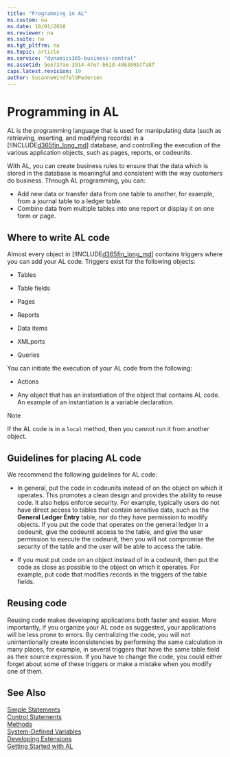 ```yaml
---
title: "Programming in AL"
ms.custom: na
ms.date: 10/01/2018
ms.reviewer: na
ms.suite: na
ms.tgt_pltfrm: na
ms.topic: article
ms.service: "dynamics365-business-central"
ms.assetid: 5ee737ae-3914-47e7-b61d-486309b7fa8f
caps.latest.revision: 19
author: SusanneWindfeldPedersen
---
```


 

# Programming in AL
AL is the programming language that is used for manipulating data (such as retrieving, inserting, and modifying records) in a [!INCLUDE[d365fin_long_md](includes/d365fin_long_md.md)] database, and controlling the execution of the various application objects, such as pages, reports, or codeunits.

With AL, you can create business rules to ensure that the data which is stored in the database is meaningful and consistent with the way customers do business. Through AL programming, you can:
-   Add new data or transfer data from one table to another, for example,
from a journal table to a ledger table.
-   Combine data from multiple tables into one report or display it on
one form or page.

## Where to write AL code  
Almost every object in [!INCLUDE[d365fin_long_md](includes/d365fin_long_md.md)] contains triggers where you can add your AL code. Triggers exist for the following objects:  

-   Tables  

-   Table fields  

-   Pages 

-   Reports  

-   Data items  

-   XMLports  

-   Queries  

 You can initiate the execution of your AL code from the following:  

-   Actions  

<!-- -   Menu items  -->

-   Any object that has an instantiation of the object that contains AL code. An example of an instantiation is a variable declaration.  

> [!NOTE]  
>  If the AL code is in a `local` method, then you cannot run it from another object.  


## Guidelines for placing AL code  
 We recommend the following guidelines for AL code:  

-   In general, put the code in codeunits instead of on the object on which it operates. This promotes a clean design and provides the ability to reuse code. It also helps enforce security. For example, typically users do not have direct access to tables that contain sensitive data, such as the **General Ledger Entry** table, nor do they have permission to modify objects. If you put the code that operates on the general ledger in a codeunit, give the codeunit access to the table, and give the user permission to execute the codeunit, then you will not compromise the security of the table and the user will be able to access the table.  

-   If you must put code on an object instead of in a codeunit, then put the code as close as possible to the object on which it operates. For example, put code that modifies records in the triggers of the table fields.  

## Reusing code  
 Reusing code makes developing applications both faster and easier. More importantly, if you organize your AL code as suggested, your applications will be less prone to errors. By centralizing the code, you will not unintentionally create inconsistencies by performing the same calculation in many places, for example, in several triggers that have the same table field as their source expression. If you have to change the code, you could either forget about some of these triggers or make a mistake when you modify one of them.

## See Also
 [Simple Statements](devenv-al-simple-statements.md)  
 [Control Statements](devenv-al-control-statements.md)  
 [Methods](devenv-al-methods.md)  
 [System-Defined Variables](devenv-system-defined-variables.md)   
 [Developing Extensions](devenv-dev-overview.md)  
 [Getting Started with AL](devenv-get-started.md)

